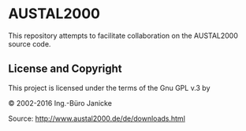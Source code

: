# AUSTAL2000

This repository attempts to facilitate collaboration on the AUSTAL2000 source code.

## License and Copyright

This project is licensed under the terms of the Gnu GPL v.3 by

© 2002-2016 Ing.-Büro Janicke

Source: http://www.austal2000.de/de/downloads.html
